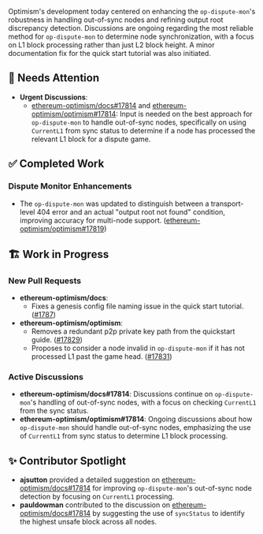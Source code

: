 Optimism's development today centered on enhancing the `op-dispute-mon`'s robustness in handling out-of-sync nodes and refining output root discrepancy detection. Discussions are ongoing regarding the most reliable method for `op-dispute-mon` to determine node synchronization, with a focus on L1 block processing rather than just L2 block height. A minor documentation fix for the quick start tutorial was also initiated.

## 🚨 Needs Attention
- **Urgent Discussions**:
    - [ethereum-optimism/docs#17814](https://github.com/ethereum-optimism/docs/issues/17814) and [ethereum-optimism/optimism#17814](https://github.com/ethereum-optimism/optimism/issues/17814): Input is needed on the best approach for `op-dispute-mon` to handle out-of-sync nodes, specifically on using `CurrentL1` from sync status to determine if a node has processed the relevant L1 block for a dispute game.

## ✅ Completed Work
### Dispute Monitor Enhancements
- The `op-dispute-mon` was updated to distinguish between a transport-level 404 error and an actual "output root not found" condition, improving accuracy for multi-node support. ([ethereum-optimism/optimism#17819](https://github.com/ethereum-optimism/optimism/pull/17819))

## 🏗️ Work in Progress
### New Pull Requests
- **ethereum-optimism/docs**:
    - Fixes a genesis config file naming issue in the quick start tutorial. ([#1787](https://github.com/ethereum-optimism/docs/pull/1787))
- **ethereum-optimism/optimism**:
    - Removes a redundant p2p private key path from the quickstart guide. ([#17829](https://github.com/ethereum-optimism/optimism/pull/17829))
    - Proposes to consider a node invalid in `op-dispute-mon` if it has not processed L1 past the game head. ([#17831](https://github.com/ethereum-optimism/optimism/pull/17831))

### Active Discussions
- **ethereum-optimism/docs#17814**: Discussions continue on `op-dispute-mon`'s handling of out-of-sync nodes, with a focus on checking `CurrentL1` from the sync status.
- **ethereum-optimism/optimism#17814**: Ongoing discussions about how `op-dispute-mon` should handle out-of-sync nodes, emphasizing the use of `CurrentL1` from sync status to determine L1 block processing.

## ✨ Contributor Spotlight
- **ajsutton** provided a detailed suggestion on [ethereum-optimism/docs#17814](https://github.com/ethereum-optimism/docs/issues/17814) for improving `op-dispute-mon`'s out-of-sync node detection by focusing on `CurrentL1` processing.
- **pauldowman** contributed to the discussion on [ethereum-optimism/docs#17814](https://github.com/ethereum-optimism/docs/issues/17814) by suggesting the use of `syncStatus` to identify the highest unsafe block across all nodes.